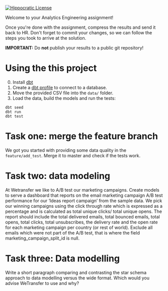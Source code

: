 [![Hippocratic License](https://img.shields.io/badge/license-Hippocratic-green)](https://raw.githubusercontent.com/WeTransfer/ae_assignment/master/LICENSE.md)

Welcome to your Analytics Engineering assignment!

Once you're done with the assignment, compress the results and send it back to HR. Don't forget to commit your changes,
so we can follow the steps you took to arrive at the solution.

**IMPORTANT:** Do **not** publish your results to a public git repository!

# Using the this project

0. Install [dbt](https://docs.getdbt.com/dbt-cli/installation)
1. Create a [dbt profile](https://docs.getdbt.com/dbt-cli/configure-your-profile) to connect to a database.
2. Move the provided CSV file into the `data/` folder.
3. Load the data, build the models and run the tests:

```
dbt seed
dbt run
dbt test
```

# Task one: merge the feature branch

We got you started with providing some data quality in the `feature/add_test`. Merge it to master and check if the tests
work.

# Task two: data modeling

At Wetransfer we like to A/B test our marketing campaigns. Create models to
serve a dashboard that reports on the email marketing campaign A/B test
performance for our ‘Ideas report campaign’ from the sample data.
We pick our winning campaigns using the click through rate which is expressed
as a percentage and is calculated as total unique clicks/ total unique opens.
The report should include the total delivered emails, total bounced emails,
total opens, total clicks, total unsubscribes, the delivery rate and the open
rate for each marketing campaign per country (or rest of world). Exclude all
emails which were not part of the A/B test, that is where the field
marketing_campaign_split_id is null.

# Task three: Data modelling

Write a short paragraph comparing and contrasting the star schema approach to data modelling versus the wide format.
Which would you advise WeTransfer to use and why?
